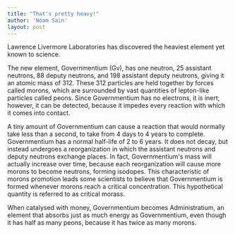 ```yaml
---
title: "That's pretty heavy!"
author: 'Noam Sain'
layout: post
---
```


Lawrence Livermore Laboratories has discovered the heaviest element yet known to science.  
  
The new element, Governmentium (Gv), has one neutron, 25 assistant neutrons, 88 deputy neutrons, and 198 assistant deputy neutrons, giving it an atomic mass of 312. These 312 particles are held together by forces called morons, which are surrounded by vast quantities of lepton-like particles called peons. Since Governmentium has no electrons, it is inert; however, it can be detected, because it impedes every reaction with which it comes into contact.

A tiny amount of Governmentium can cause a reaction that would normally take less than a second, to take from 4 days to 4 years to complete. Governmentium has a normal half-life of 2 to 6 years. It does not decay, but instead undergoes a reorganization in which the assistant neutrons and deputy neutrons exchange places. In fact, Governmentium's mass will actually increase over time, because each reorganization will cause more morons to become neutrons, forming isodopes. This characteristic of morons promotion leads some scientists to believe that Governmentium is formed whenever morons reach a critical concentration. This hypothetical quantity is referred to as critical morass.

When catalysed with money, Governmentium becomes Administratium, an element that absorbs just as much energy as Governmentium, even though it has half as many peons, because it has twice as many morons.